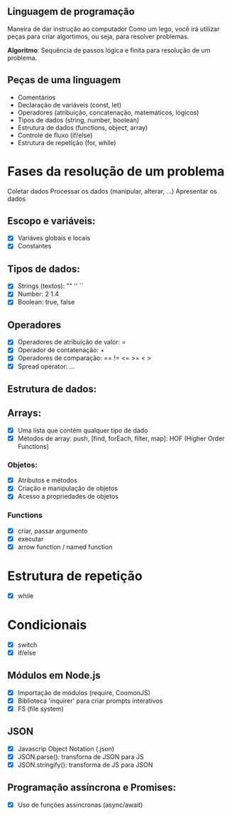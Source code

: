 ## Linguagem de programação

Maneira de dar instrução ao computador
Como um lego, você irá utilizar peças para criar algortimos, ou seja, para resolver problemas.

**Algoritmo**: Sequência de passos lógica e finita para resolução de um problema.


## Peças de uma linguagem

- Comentários
- Declaração de variáveis (const, let)
- Operadores (atribuição, concatenação, matemáticos, lógicos)
- Tipos de dados (string, number, boolean)
- Estrutura de dados (functions, object, array)
- Controle de fluxo (if/else)
- Estrutura de repetição (for, while)

# Fases da resolução de um problema

Coletar dados
Processar os dados (manipular, alterar, ...)
Apresentar os dados

## Escopo e variáveis:

- [x] Variáves globais e locais
- [x] Constantes

## Tipos de dados:

- [x] Strings (textos): "" '' ``
- [x] Number: 2 1.4
- [x] Boolean: true, false

## Operadores
- [x] Operadores de atribuição de valor: =
- [x] Operador de contatenação: +
- [x] Operadores de comparação: == != <= >= < >
- [x] Spread operator: ...

## Estrutura de dados:

## Arrays:

- [x] Uma lista que contém qualquer tipo de dado
- [x]  Métodos de array:  push, [find, forEach, filter, map]: HOF (Higher Order Functions)

### Objetos:

- [x] Atributos e métodos
- [x] Criação e manipulação de objetos
- [x] Acesso a propriedades de objetos

### Functions
- [x] criar, passar argumento
- [x] executar
- [x] arrow function / named function

# Estrutura de repetição
- [x] while

# Condicionais

- [x] switch
- [x] if/else

## Módulos em Node.js

- [x] Importação de módulos (require, CoomonJS)
- [x] Biblioteca 'inquirer' para criar prompts interativos
- [x] FS (file system)

## JSON

- [x] Javascrip Object Notation (.json)
- [x] JSON.parse(): transforna de JSON para JS
- [x] JSON.stringify(): transforma de JS para JSON

## Programação assíncrona e Promises:

- [x] Uso de funções assíncronas (async/await)